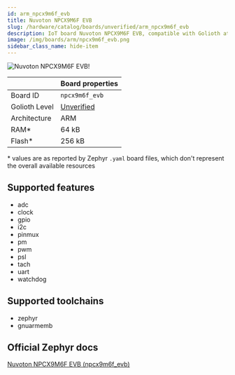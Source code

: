 ```yaml
---
id: arm_npcx9m6f_evb
title: Nuvoton NPCX9M6F EVB
slug: /hardware/catalog/boards/unverified/arm_npcx9m6f_evb
description: IoT board Nuvoton NPCX9M6F EVB, compatible with Golioth at unverified level.
image: /img/boards/arm/npcx9m6f_evb.png
sidebar_class_name: hide-item
---
```


[//]: # (This is an auto-generated file, do not edit! Changes to it will be lost upon re-generation)

![Nuvoton NPCX9M6F EVB!](/img/boards/arm/npcx9m6f_evb.png "Nuvoton NPCX9M6F EVB")

|                | Board properties     |
| -------------  | -------------------- |
| Board ID       | `npcx9m6f_evb` |
| Golioth Level  | [Unverified](/hardware#unverified-boards) |
| Architecture   | ARM |
| RAM*           | 64 kB |
| Flash*         | 256 kB |

\* values are as reported by Zephyr `.yaml` board files, which don't represent the overall available resources



## Supported features

* adc
* clock
* gpio
* i2c
* pinmux
* pm
* pwm
* psl
* tach
* uart
* watchdog

## Supported toolchains

* zephyr
* gnuarmemb

## Official Zephyr docs

[Nuvoton NPCX9M6F EVB (npcx9m6f_evb)](https://docs.zephyrproject.org/latest/boards/arm/npcx9m6f_evb/doc/index.html)
